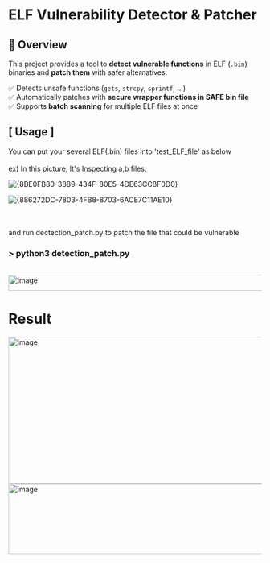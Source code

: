 # ELF Vulnerability Detector & Patcher

## 📌 Overview
This project provides a tool to **detect vulnerable functions** in ELF (`.bin`) binaries and **patch them** with safer alternatives.

✅ Detects unsafe functions (`gets`, `strcpy`, `sprintf`, …)  <br>
✅ Automatically patches with **secure wrapper functions in SAFE bin file**  <br>
✅ Supports **batch scanning** for multiple ELF files at once  <br>

<h2>[ Usage ]</h2>
You can put your several ELF(.bin) files into 'test_ELF_file' as below<br>
<br>
ex) In this picture, It's Inspecting a,b files.

![{8BE0FB80-3889-434F-80E5-4DE63CC8F0D0}](https://github.com/user-attachments/assets/b294b664-0b59-4bc7-888d-99b4bc81b93b)

![{886272DC-7803-4FB8-8703-6ACE7C11AE10}](https://github.com/user-attachments/assets/7ada1ca3-d41b-404d-8697-21bd904d2308)


<br>
<br>
and run dectection_patch.py to patch the file that could be vulnerable
<br>
<h3> > python3 detection_patch.py </h3>
<br>

<img width="791" height="31" alt="image" src="https://github.com/user-attachments/assets/e3d757f8-aaab-445b-af28-f85616efad36" />


<br>

# Result
<img width="704" height="292" alt="image" src="https://github.com/user-attachments/assets/f95668ea-79ec-4b06-940f-6be8f6116a93" />
<img width="791" height="140" alt="image" src="https://github.com/user-attachments/assets/19466884-1ff0-4fce-833a-11f29784441c" />

